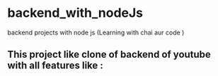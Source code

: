 # backend_with_nodeJs
backend projects with node js (Learning with chai aur code )

## This project like clone of backend of youtube with all features like : 
